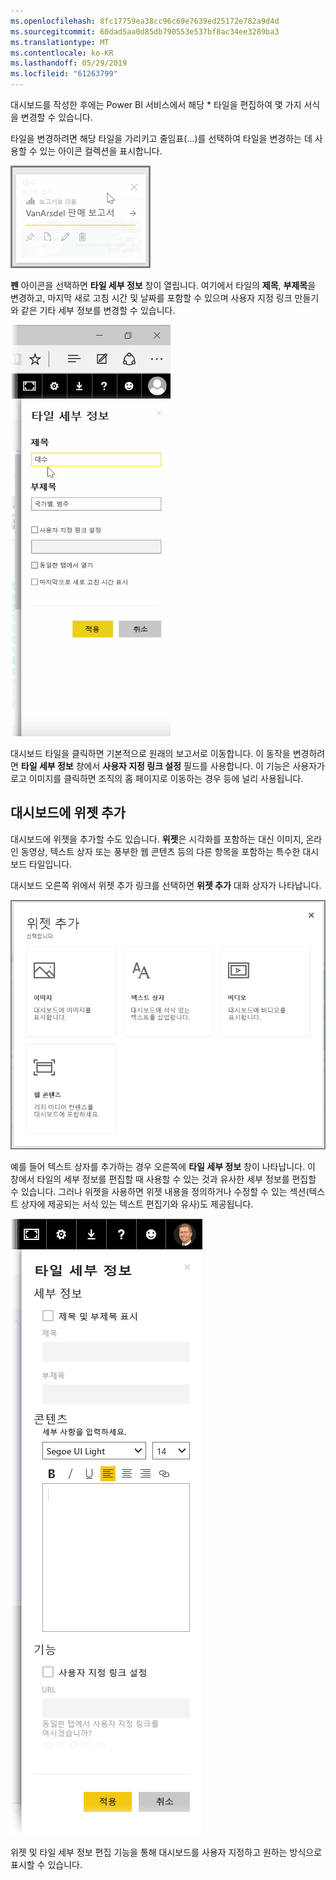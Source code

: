 ```yaml
---
ms.openlocfilehash: 8fc17759ea38cc96c69e7639ed25172e782a9d4d
ms.sourcegitcommit: 60dad5aa0d85db790553e537bf8ac34ee3289ba3
ms.translationtype: MT
ms.contentlocale: ko-KR
ms.lasthandoff: 05/29/2019
ms.locfileid: "61263799"
---
```

대시보드를 작성한 후에는 Power BI 서비스에서 해당 * 타일을 편집하여 몇 가지 서식을 변경할 수 있습니다. 

타일을 변경하려면 해당 타일을 가리키고 줄임표(...)를 선택하여 타일을 변경하는 데 사용할 수 있는 아이콘 컬렉션을 표시합니다.

![](media/4-4d-change-tile-details/4-4d_1.png)

**펜** 아이콘을 선택하면 **타일 세부 정보** 창이 열립니다. 여기에서 타일의 **제목**, **부제목**을 변경하고, 마지막 새로 고침 시간 및 날짜를 포함할 수 있으며 사용자 지정 링크 만들기와 같은 기타 세부 정보를 변경할 수 있습니다.

![](media/4-4d-change-tile-details/4-4d_2.png)

대시보드 타일을 클릭하면 기본적으로 원래의 보고서로 이동합니다. 이 동작을 변경하려면 **타일 세부 정보** 창에서 **사용자 지정 링크 설정** 필드를 사용합니다. 이 기능은 사용자가 로고 이미지를 클릭하면 조직의 홈 페이지로 이동하는 경우 등에 널리 사용됩니다.

## <a name="add-widgets-to-your-dashboard"></a>대시보드에 위젯 추가
대시보드에 위젯을 추가할 수도 있습니다. **위젯**은 시각화를 포함하는 대신 이미지, 온라인 동영상, 텍스트 상자 또는 풍부한 웹 콘텐츠 등의 다른 항목을 포함하는 특수한 대시보드 타일입니다.

대시보드 오른쪽 위에서 위젯 추가 링크를 선택하면 **위젯 추가** 대화 상자가 나타납니다.

![](media/4-4d-change-tile-details/4-4d_3.png)

예를 들어 텍스트 상자를 추가하는 경우 오른쪽에 **타일 세부 정보** 창이 나타납니다. 이 창에서 타일의 세부 정보를 편집할 때 사용할 수 있는 것과 유사한 세부 정보를 편집할 수 있습니다. 그러나 위젯을 사용하면 위젯 내용을 정의하거나 수정할 수 있는 섹션(텍스트 상자에 제공되는 서식 있는 텍스트 편집기와 유사)도 제공됩니다.

![](media/4-4d-change-tile-details/4-4d_4.png)

위젯 및 타일 세부 정보 편집 기능을 통해 대시보드를 사용자 지정하고 원하는 방식으로 표시할 수 있습니다.

